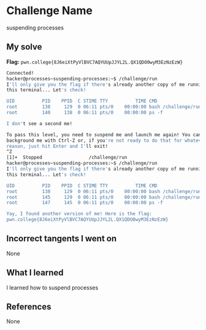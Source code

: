 # Challenge Name
suspending processes

## My solve
**Flag:** `pwn.college{8J6eiXtPyVlBVC7AQYUUpJJYL2L.QX1QDO0wyM3EzNzEzW}`

```bash
Connected!
hacker@processes~suspending-processes:~$ /challenge/run
I'll only give you the flag if there's already another copy of me running in
this terminal... Let's check!

UID          PID    PPID  C STIME TTY          TIME CMD
root         138     129  0 06:11 pts/0    00:00:00 bash /challenge/run
root         140     138  0 06:11 pts/0    00:00:00 ps -f

I don't see a second me!

To pass this level, you need to suspend me and launch me again! You can
background me with Ctrl-Z or, if you're not ready to do that for whatever
reason, just hit Enter and I'll exit!
^Z
[1]+  Stopped                 /challenge/run
hacker@processes~suspending-processes:~$ /challenge/run
I'll only give you the flag if there's already another copy of me running in
this terminal... Let's check!

UID          PID    PPID  C STIME TTY          TIME CMD
root         138     129  0 06:11 pts/0    00:00:00 bash /challenge/run
root         145     129  0 06:11 pts/0    00:00:00 bash /challenge/run
root         147     145  0 06:11 pts/0    00:00:00 ps -f

Yay, I found another version of me! Here is the flag:
pwn.college{8J6eiXtPyVlBVC7AQYUUpJJYL2L.QX1QDO0wyM3EzNzEzW}
```
## Incorrect tangents I went on
None

## What I learned
I learned how to suspend processes

## References 
None

